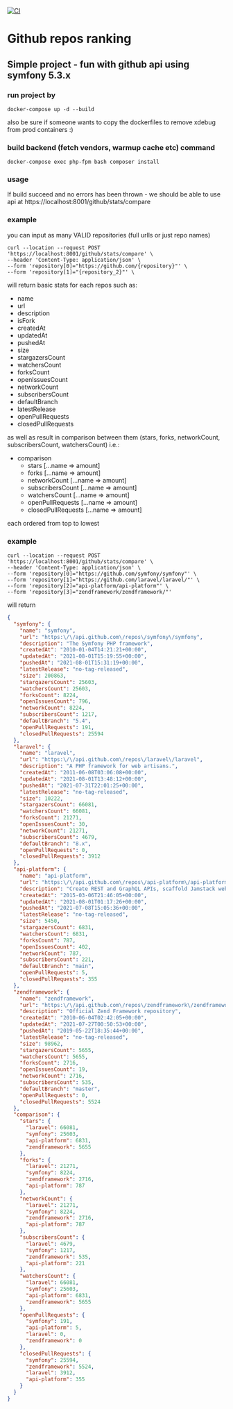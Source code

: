 [![CI](https://github.com/wopoczynski/github-repos-ranking/actions/workflows/php.yml/badge.svg)](https://github.com/wopoczynski/github-repos-ranking/actions/workflows/php.yml)

# Github repos ranking

## Simple project - fun with github api using symfony 5.3.x

### run project by

``docker-compose up -d --build``

also be sure if someone wants to copy the dockerfiles to remove xdebug from prod containers :)

### build backend (fetch vendors, warmup cache etc) command

``docker-compose exec php-fpm bash composer install``

### usage

If build succeed and no errors has been thrown - we should be able to use api at
https://localhost:8001/github/stats/compare

### example

you can input as many VALID repositories (full urlls or just repo names)

```CURL
curl --location --request POST 'https://localhost:8001/github/stats/compare' \
--header 'Content-Type: application/json' \
--form 'repository[0]="https://github.com/{repository}"' \
--form 'repository[1]="{repository_2}"' \
```

will return basic stats for each repos such as:

* name
* url
* description
* isFork
* createdAt
* updatedAt
* pushedAt
* size
* stargazersCount
* watchersCount
* forksCount
* openIssuesCount
* networkCount
* subscribersCount
* defaultBranch
* latestRelease
* openPullRequests
* closedPullRequests

as well as result in comparison between them (stars, forks, networkCount, subscribersCount, watchersCount)
i.e.:

* comparison
    * stars [...name => amount]
    * forks [...name => amount]
    * networkCount [...name => amount]
    * subscribersCount [...name => amount]
    * watchersCount [...name => amount]
    * openPullRequests [...name => amount]
    * closedPullRequests [...name => amount]

each ordered from top to lowest

### example

```CURL
curl --location --request POST 'https://localhost:8001/github/stats/compare' \
--header 'Content-Type: application/json' \
--form 'repository[0]="https://github.com/symfony/symfony"' \
--form 'repository[1]="https://github.com/laravel/laravel/"' \
--form 'repository[2]="api-platform/api-platform"' \
--form 'repository[3]="zendframework/zendframework/"'
```

will return

```json
{
  "symfony": {
    "name": "symfony",
    "url": "https:\/\/api.github.com\/repos\/symfony\/symfony",
    "description": "The Symfony PHP framework",
    "createdAt": "2010-01-04T14:21:21+00:00",
    "updatedAt": "2021-08-01T15:19:55+00:00",
    "pushedAt": "2021-08-01T15:31:19+00:00",
    "latestRelease": "no-tag-released",
    "size": 200863,
    "stargazersCount": 25603,
    "watchersCount": 25603,
    "forksCount": 8224,
    "openIssuesCount": 796,
    "networkCount": 8224,
    "subscribersCount": 1217,
    "defaultBranch": "5.4",
    "openPullRequests": 191,
    "closedPullRequests": 25594
  },
  "laravel": {
    "name": "laravel",
    "url": "https:\/\/api.github.com\/repos\/laravel\/laravel",
    "description": "A PHP framework for web artisans.",
    "createdAt": "2011-06-08T03:06:08+00:00",
    "updatedAt": "2021-08-01T13:48:12+00:00",
    "pushedAt": "2021-07-31T22:01:25+00:00",
    "latestRelease": "no-tag-released",
    "size": 10222,
    "stargazersCount": 66081,
    "watchersCount": 66081,
    "forksCount": 21271,
    "openIssuesCount": 30,
    "networkCount": 21271,
    "subscribersCount": 4679,
    "defaultBranch": "8.x",
    "openPullRequests": 0,
    "closedPullRequests": 3912
  },
  "api-platform": {
    "name": "api-platform",
    "url": "https:\/\/api.github.com\/repos\/api-platform\/api-platform",
    "description": "Create REST and GraphQL APIs, scaffold Jamstack webapps, stream changes in real-time.",
    "createdAt": "2015-03-06T21:46:05+00:00",
    "updatedAt": "2021-08-01T01:17:26+00:00",
    "pushedAt": "2021-07-08T15:05:36+00:00",
    "latestRelease": "no-tag-released",
    "size": 5450,
    "stargazersCount": 6831,
    "watchersCount": 6831,
    "forksCount": 787,
    "openIssuesCount": 402,
    "networkCount": 787,
    "subscribersCount": 221,
    "defaultBranch": "main",
    "openPullRequests": 5,
    "closedPullRequests": 355
  },
  "zendframework": {
    "name": "zendframework",
    "url": "https:\/\/api.github.com\/repos\/zendframework\/zendframework",
    "description": "Official Zend Framework repository",
    "createdAt": "2010-06-04T02:42:05+00:00",
    "updatedAt": "2021-07-27T00:50:53+00:00",
    "pushedAt": "2019-05-22T18:35:44+00:00",
    "latestRelease": "no-tag-released",
    "size": 98962,
    "stargazersCount": 5655,
    "watchersCount": 5655,
    "forksCount": 2716,
    "openIssuesCount": 19,
    "networkCount": 2716,
    "subscribersCount": 535,
    "defaultBranch": "master",
    "openPullRequests": 0,
    "closedPullRequests": 5524
  },
  "comparison": {
    "stars": {
      "laravel": 66081,
      "symfony": 25603,
      "api-platform": 6831,
      "zendframework": 5655
    },
    "forks": {
      "laravel": 21271,
      "symfony": 8224,
      "zendframework": 2716,
      "api-platform": 787
    },
    "networkCount": {
      "laravel": 21271,
      "symfony": 8224,
      "zendframework": 2716,
      "api-platform": 787
    },
    "subscribersCount": {
      "laravel": 4679,
      "symfony": 1217,
      "zendframework": 535,
      "api-platform": 221
    },
    "watchersCount": {
      "laravel": 66081,
      "symfony": 25603,
      "api-platform": 6831,
      "zendframework": 5655
    },
    "openPullRequests": {
      "symfony": 191,
      "api-platform": 5,
      "laravel": 0,
      "zendframework": 0
    },
    "closedPullRequests": {
      "symfony": 25594,
      "zendframework": 5524,
      "laravel": 3912,
      "api-platform": 355
    }
  }
}
```
